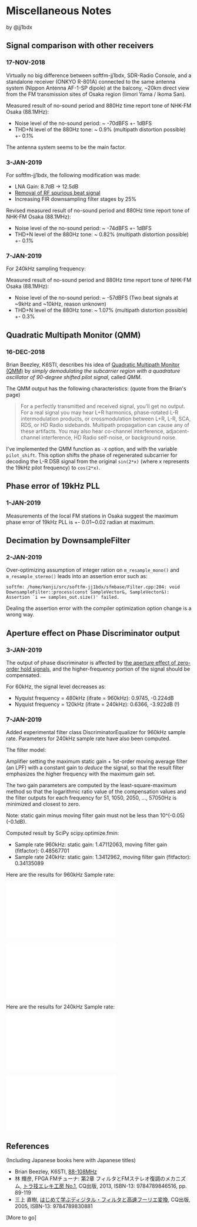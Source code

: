 # Miscellaneous Notes

by @jj1bdx

## Signal comparison with other receivers

### 17-NOV-2018

Virtually no big difference between softfm-jj1bdx, SDR-Radio Console,
and a standalone receiver (ONKYO R-801A) connected to the same antenna system
(Nippon Antenna AF-1-SP dipole) at the balcony, ~20km direct view from the
FM transmission sites of Osaka region (Iimori Yama / Ikoma San).

Measured result of no-sound period and 880Hz time report tone of NHK-FM Osaka (88.1MHz):

* Noise level of the no-sound period: ~ -70dBFS +- 1dBFS
* THD+N level of the 880Hz tone: ~ 0.9% (multipath distortion possible) +- 0.1%

The antenna system seems to be the main factor.

### 3-JAN-2019

For softfm-jj1bdx, the following modification was made:

* LNA Gain: 8.7dB -> 12.5dB
* [Removal of RF spurious beat signal](https://github.com/jj1bdx/softfm-jj1bdx/issues/5)
* Increasing FIR downsampling filter stages by 25%

Revised measured result of no-sound period and 880Hz time report tone of NHK-FM Osaka (88.1MHz):

* Noise level of the no-sound period: ~ -74dBFS +- 1dBFS
* THD+N level of the 880Hz tone: ~ 0.82% (multipath distortion possible) +- 0.1%

### 7-JAN-2019

For 240kHz sampling frequency:

Measured result of no-sound period and 880Hz time report tone of NHK-FM Osaka (88.1MHz):

* Noise level of the no-sound period: ~ -57dBFS (Two beat signals at ~9kHz and ~10kHz, reason unknown)
* THD+N level of the 880Hz tone: ~ 1.07% (multipath distortion possible) +- 0.3%

## Quadratic Multipath Monitor (QMM)

### 16-DEC-2018

Brian Beezley, K6STI, describes his idea of [Quadratic Multipath Monitor (QMM)](http://ham-radio.com/k6sti/qmm.htm) by *simply demodulating the subcarrier region with a quadrature oscillator of 90-degree shifted pilot signal*, called *QMM*.

The QMM output has the following characteristics: (quote from the Brian's page)

> For a perfectly transmitted and received signal, you'll get no output. For a real signal you may hear L+R harmonics, phase-rotated L-R intermodulation products, or crossmodulation between L+R, L-R, SCA, RDS, or HD Radio sidebands. Multipath propagation can cause any of these artifacts. You may also hear co-channel interference, adjacent-channel interference, HD Radio self-noise, or background noise.

I've implemented the QMM function as `-X` option, and with the variable `pilot_shift`. This option shifts the phase of regenerated subcarrier for decoding the L-R DSB signal from the original `sin(2*x)` (where x represents the 19kHz pilot frequency) to `cos(2*x)`.

## Phase error of 19kHz PLL

### 1-JAN-2019

Measurements of the local FM stations in Osaka suggest the maximum phase error of 19kHz PLL is +- 0.01~0.02 radian at maximum.

## Decimation by DownsampleFilter

### 2-JAN-2019

Over-optimizing assumption of integer ration on `m_resample_mono()` and `m_resample_stereo()` leads into an assertion error such as:

```
softfm: /home/kenji/src/softfm-jj1bdx/sfmbase/Filter.cpp:204: void DownsampleFilter::process(const SampleVector&, SampleVector&): Assertion `i == samples_out.size()' failed.
```

Dealing the assertion error with the compiler optimization option change is a wrong way.

## Aperture effect on Phase Discriminator output

### 3-JAN-2019

The output of phase discriminator is affected by [the aperture effect of zero-order hold signals](https://www.maximintegrated.com/en/app-notes/index.mvp/id/3853), and the higher-frequency portion of the signal should be compensated.

For 60kHz, the signal level decreases as:

* Nyquist frequency = 480kHz (ifrate = 960kHz): 0.9745, -0.224dB
* Nyquist frequency = 120kHz (ifrate = 240kHz): 0.6366, -3.922dB (!)

### 7-JAN-2019

Added experimental filter class DiscriminatorEqualizer for 960kHz sample rate. Parameters for 240kHz sample rate have also been computed.

The filter model:

Amplifier setting the maximum static gain + 1st-order moving average filter (an LPF) with a constant gain to *deduce* the signal, so that the result filter emphasizes the higher frequency with the maximum gain set.

The two gain parameters are computed by the least-square-maximum method so that the logarithmic ratio value of the compensation values and the filter outputs for each frequency for 51, 1050, 2050, ..., 57050Hz is minimized and closest to zero.

Note: static gain minus moving filter gain must not be less than 10^(-0.05) (-0.1dB).

Computed result by SciPy scipy.optimize.fmin:

* Sample rate 960kHz: static gain: 1.47112063, moving filter gain (fitfactor): 0.48567701
* Sample rate 240kHz: static gain: 1.3412962, moving filter gain (fitfactor): 0.34135089

Here are the results for 960kHz Sample rate:

![compensation curve for 960kHz rate](NOTES-compensation-960kHz.md)

![logratio curve for 960kHz rate](NOTES-logratio-960kHz.md)

Here are the results for 240kHz Sample rate:

![compensation curve for 240kHz rate](NOTES-compensation-240kHz.md)

![logratio curve for 240kHz rate](NOTES-logratio-240kHz.md)

## References

(Including Japanese books here with Japanese titles)

* Brian Beezley, K6STI, [88-108MHz](http://ham-radio.com/k6sti/)
* 林 輝彦, FPGA FMチューナ: 第2章 フィルタとFMステレオ復調のメカニズム, [トラ技エレキ工房 No.1](http://www.cqpub.co.jp/hanbai/books/46/46511.htm), CQ出版, 2013, ISBN-13: 9784789846516, pp. 89-119
* 三上 直樹, [はじめて学ぶディジタル・フィルタと高速フーリエ変換](http://www.cqpub.co.jp/hanbai/books/30/30881.htm), CQ出版, 2005, ISBN-13: 9784789830881

[More to go]
